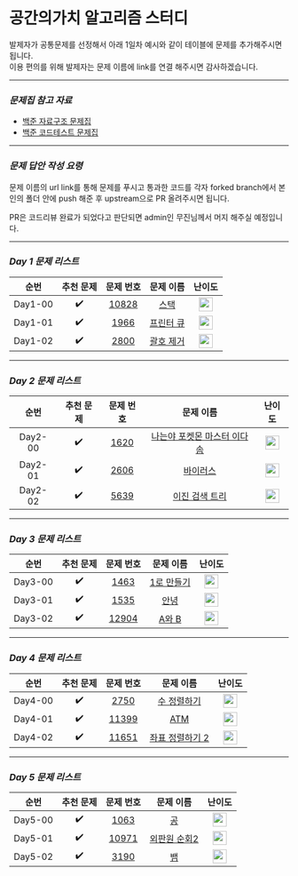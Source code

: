 <!-- prettier-ignore-start -->

# 공간의가치 알고리즘 스터디


발제자가 공통문제를 선정해서 아래 1일차 예시와 같이 테이블에 문제를 추가해주시면 됩니다.<br>
이용 편의를 위해 발제자는 문제 이름에 link를 연결 해주시면 감사하겠습니다.<br>


---

### **_문제집 참고 자료_**

-   [백준 자료구조 문제집](https://www.acmicpc.net/problemset?sort=ac_desc&algo=175)
-   [백준 코드테스트 문제집](https://github.com/tony9402/baekjoon)

---

### **_문제 답안 작성 요령_**<br>

문제 이름의 url link를 통해 문제를 푸시고 통과한 코드를 각자 forked branch에서 본인의 폴더 안에 push 해준 후 upstream으로 PR 올려주시면 됩니다.

PR은 코드리뷰 완료가 되었다고 판단되면 admin인 무진님께서 머지 해주실 예정입니다.

---

### **_Day 1 문제 리스트_**

|  순번   |     추천 문제      |                                 문제 번호                                 |                                  문제 이름                                   |                                       난이도                                       |
| :-----: | :----------------: | :-----------------------------------------------------------------------: | :--------------------------------------------------------------------------: | :--------------------------------------------------------------------------------: |
| Day1-00 | :heavy_check_mark: | <a href="https://www.acmicpc.net/problem/10828" target="_blank">10828</a> |   <a href="https://www.acmicpc.net/problem/10828" target="_blank">스택</a>   | <img height="25px" width="25px" src="https://static.solved.ac/tier_small/7.svg"/>  |
| Day1-01 | :heavy_check_mark: |  <a href="https://www.acmicpc.net/problem/1966" target="_blank">1966</a>  | <a href="https://www.acmicpc.net/problem/1966" target="_blank">프린터 큐</a> | <img height="25px" width="25px" src="https://static.solved.ac/tier_small/8.svg"/>  |
| Day1-02 | :heavy_check_mark: |  <a href="https://www.acmicpc.net/problem/2800" target="_blank">2800</a>  | <a href="https://www.acmicpc.net/problem/2800" target="_blank">괄호 제거</a> | <img height="25px" width="25px" src="https://static.solved.ac/tier_small/11.svg"/> |

---

### **_Day 2 문제 리스트_**

|  순번   |     추천 문제      |                                 문제 번호                                 |                                  문제 이름                                   |                                       난이도                                       |
| :-----: | :----------------: | :-----------------------------------------------------------------------: | :--------------------------------------------------------------------------: | :--------------------------------------------------------------------------------: |
| Day2-00 | :heavy_check_mark: | <a href="https://www.acmicpc.net/problem/1620" target="_blank">1620</a> |   <a href="https://www.acmicpc.net/problem/1620" target="_blank">나는야 포켓몬 마스터 이다솜</a>   | <img height="25px" width="25px" src="https://static.solved.ac/tier_small/7.svg"/>  |
| Day2-01 | :heavy_check_mark: |  <a href="https://www.acmicpc.net/problem/2606" target="_blank">2606</a>  | <a href="https://www.acmicpc.net/problem/2606" target="_blank"> 바이러스</a> | <img height="25px" width="25px" src="https://static.solved.ac/tier_small/8.svg"/> |
| Day2-02 | :heavy_check_mark: |  <a href="https://www.acmicpc.net/problem/5639" target="_blank">5639</a>  | <a href="https://www.acmicpc.net/problem/5639" target="_blank">이진 검색 트리</a> | <img height="25px" width="25px" src="https://static.solved.ac/tier_small/12.svg"/>  |

---

### **_Day 3 문제 리스트_**

|  순번   |     추천 문제      |                                 문제 번호                                 |                                  문제 이름                                   |                                       난이도                                       |
| :-----: | :----------------: | :-----------------------------------------------------------------------: | :--------------------------------------------------------------------------: | :--------------------------------------------------------------------------------: |
| Day3-00 | :heavy_check_mark: | <a href="https://www.acmicpc.net/problem/1463" target="_blank">1463</a> |   <a href="https://www.acmicpc.net/problem/1463" target="_blank">1로 만들기</a>   | <img height="25px" width="25px" src="https://static.solved.ac/tier_small/8.svg"/>  |
| Day3-01 | :heavy_check_mark: |  <a href="https://www.acmicpc.net/problem/1535" target="_blank">1535</a>  | <a href="https://www.acmicpc.net/problem/1535" target="_blank"> 안녕</a> | <img height="25px" width="25px" src="https://static.solved.ac/tier_small/9.svg"/> |
| Day3-02 | :heavy_check_mark: |  <a href="https://www.acmicpc.net/problem/12904" target="_blank">12904</a>  | <a href="https://www.acmicpc.net/problem/12904" target="_blank">A와 B</a> | <img height="25px" width="25px" src="https://static.solved.ac/tier_small/11.svg"/>  |

---

### **_Day 4 문제 리스트_**

|  순번   |     추천 문제      |                                 문제 번호                                 |                                  문제 이름                                   |                                       난이도                                       |
| :-----: | :----------------: | :-----------------------------------------------------------------------: | :--------------------------------------------------------------------------: | :--------------------------------------------------------------------------------: |
| Day4-00 | :heavy_check_mark: | <a href="https://www.acmicpc.net/problem/2750" target="_blank">2750</a> |   <a href="https://www.acmicpc.net/problem/2750" target="_blank">수 정렬하기</a>   | <img height="25px" width="25px" src="https://static.solved.ac/tier_small/4.svg"/>  |
| Day4-01 | :heavy_check_mark: |  <a href="https://www.acmicpc.net/problem/11399" target="_blank">11399</a>  | <a href="https://www.acmicpc.net/problem/11399" target="_blank"> ATM</a> | <img height="25px" width="25px" src="https://static.solved.ac/tier_small/7.svg"/> |
| Day4-02 | :heavy_check_mark: |  <a href="https://www.acmicpc.net/problem/11651" target="_blank">11651</a>  | <a href="https://www.acmicpc.net/problem/11651" target="_blank">좌표 정렬하기 2</a> | <img height="25px" width="25px" src="https://static.solved.ac/tier_small/6.svg"/>  |

---

### **_Day 5 문제 리스트_**

|  순번   |     추천 문제      |                                 문제 번호                                 |                                  문제 이름                                   |                                       난이도                                       |
| :-----: | :----------------: | :-----------------------------------------------------------------------: | :--------------------------------------------------------------------------: | :--------------------------------------------------------------------------------: |
| Day5-00 | :heavy_check_mark: | <a href="https://www.acmicpc.net/problem/1063" target="_blank">1063</a> |   <a href="https://www.acmicpc.net/problem/1063" target="_blank">공</a>   | <img height="25px" width="25px" src="https://static.solved.ac/tier_small/3.svg"/>  |
| Day5-01 | :heavy_check_mark: |  <a href="https://www.acmicpc.net/problem/10971" target="_blank">10971</a>  | <a href="https://www.acmicpc.net/problem/10971" target="_blank"> 외판원 순회2</a> | <img height="25px" width="25px" src="https://static.solved.ac/tier_small/9.svg"/> |
| Day5-02 | :heavy_check_mark: |  <a href="https://www.acmicpc.net/problem/3190" target="_blank">3190</a>  | <a href="https://www.acmicpc.net/problem/3190" target="_blank">뱀</a> | <img height="25px" width="25px" src="https://static.solved.ac/tier_small/12.svg"/>  |
